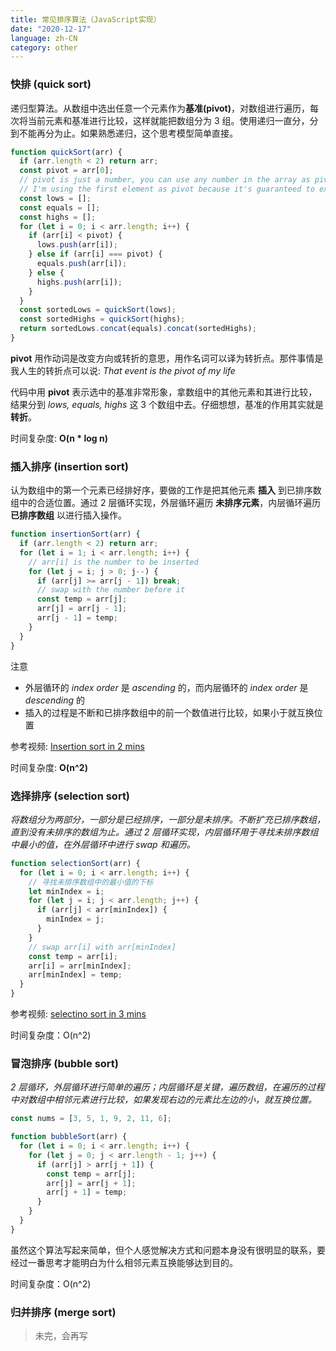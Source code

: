 ```yaml
---
title: 常见排序算法（JavaScript实现）
date: "2020-12-17"
language: zh-CN
category: other
---
```


### 快排 (quick sort)

递归型算法。从数组中选出任意一个元素作为**基准(pivot)**，对数组进行遍历，每次将当前元素和基准进行比较，这样就能把数组分为 3 组。使用递归一直分，分到不能再分为止。如果熟悉递归，这个思考模型简单直接。

```javascript
function quickSort(arr) {
  if (arr.length < 2) return arr;
  const pivot = arr[0];
  // pivot is just a number, you can use any number in the array as pivot
  // I'm using the first element as pivot because it's guaranteed to exist
  const lows = [];
  const equals = [];
  const highs = [];
  for (let i = 0; i < arr.length; i++) {
    if (arr[i] < pivot) {
      lows.push(arr[i]);
    } else if (arr[i] === pivot) {
      equals.push(arr[i]);
    } else {
      highs.push(arr[i]);
    }
  }
  const sortedLows = quickSort(lows);
  const sortedHighs = quickSort(highs);
  return sortedLows.concat(equals).concat(sortedHighs);
}
```

**pivot** 用作动词是改变方向或转折的意思，用作名词可以译为转折点。那件事情是我人生的转折点可以说: *That event is the pivot of my life*

代码中用 **pivot** 表示选中的基准非常形象，拿数组中的其他元素和其进行比较，结果分到 *lows, equals, highs* 这 3 个数组中去。仔细想想，基准的作用其实就是**转折**。

时间复杂度: **O(n \* log n)**

### 插入排序 (insertion sort)

认为数组中的第一个元素已经排好序，要做的工作是把其他元素 **插入** 到已排序数组中的合适位置。通过 2 层循环实现，外层循环遍历 **未排序元素**，内层循环遍历 **已排序数组** 以进行插入操作。

```javascript
function insertionSort(arr) {
  if (arr.length < 2) return arr;
  for (let i = 1; i < arr.length; i++) {
    // arr[i] is the number to be inserted
    for (let j = i; j > 0; j--) {
      if (arr[j] >= arr[j - 1]) break;
      // swap with the number before it
      const temp = arr[j];
      arr[j] = arr[j - 1];
      arr[j - 1] = temp;
    }
  }
}
```

注意

* 外层循环的 *index order* 是 *ascending* 的，而内层循环的 *index order* 是 *descending* 的
* 插入的过程是不断和已排序数组中的前一个数值进行比较，如果小于就互换位置

参考视频: [Insertion sort in 2 mins](https://www.youtube.com/watch?v=JU767SDMDvA)

时间复杂度: **O(n^2)**

### 选择排序 (selection sort)

_将数组分为两部分，一部分是已经排序，一部分是未排序。不断扩充已排序数组，直到没有未排序的数组为止。通过 2 层循环实现，内层循环用于寻找未排序数组中最小的值，在外层循环中进行 swap 和遍历。_

```javascript
function selectionSort(arr) {
  for (let i = 0; i < arr.length; i++) {
    // 寻找未排序数组中的最小值的下标
    let minIndex = i;
    for (let j = i; j < arr.length; j++) {
      if (arr[j] < arr[minIndex]) {
        minIndex = j;
      }
    }
    // swap arr[i] with arr[minIndex]
    const temp = arr[i];
    arr[i] = arr[minIndex];
    arr[minIndex] = temp;
  }
}
```

参考视频: [selectino sort in 3 mins](https://www.youtube.com/watch?v=g-PGLbMth_g)

时间复杂度：O(n^2)

### 冒泡排序 (bubble sort)

_2 层循环，外层循环进行简单的遍历；内层循环是关键，遍历数组，在遍历的过程中对数组中相邻元素进行比较，如果发现右边的元素比左边的小，就互换位置。_

```javascript
const nums = [3, 5, 1, 9, 2, 11, 6];

function bubbleSort(arr) {
  for (let i = 0; i < arr.length; i++) {
    for (let j = 0; j < arr.length - 1; j++) {
      if (arr[j] > arr[j + 1]) {
        const temp = arr[j];
        arr[j] = arr[j + 1];
        arr[j + 1] = temp;
      }
    }
  }
}
```

虽然这个算法写起来简单，但个人感觉解决方式和问题本身没有很明显的联系，要经过一番思考才能明白为什么相邻元素互换能够达到目的。

时间复杂度：O(n^2)

### 归并排序 (merge sort)

> 未完，会再写
